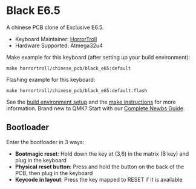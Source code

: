 # Black E6.5

A chinese PCB clone of Exclusive E6.5.

* Keyboard Maintainer: [HorrorTroll](https://github.com/HorrorTroll)
* Hardware Supported: Atmega32u4

Make example for this keyboard (after setting up your build environment):

    make horrortroll/chinese_pcb/black_e65:default

Flashing example for this keyboard:

    make horrortroll/chinese_pcb/black_e65:default:flash

See the [build environment setup](https://docs.qmk.fm/#/getting_started_build_tools) and the [make instructions](https://docs.qmk.fm/#/getting_started_make_guide) for more information. Brand new to QMK? Start with our [Complete Newbs Guide](https://docs.qmk.fm/#/newbs).

## Bootloader

Enter the bootloader in 3 ways:

* **Bootmagic reset**: Hold down the key at (3,6) in the matrix (B key) and plug in the keyboard
* **Physical reset button**: Press and hold the button on the back of the PCB, then plug in the keyboard
* **Keycode in layout**: Press the key mapped to RESET if it is available

